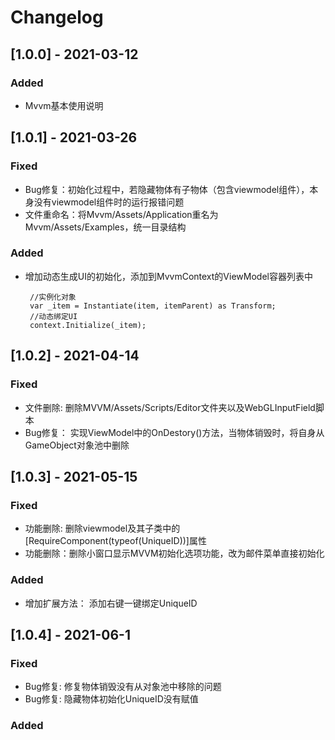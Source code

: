 # Changelog

## [1.0.0] - 2021-03-12
### Added

* Mvvm基本使用说明


## [1.0.1] - 2021-03-26
### Fixed

 * Bug修复：初始化过程中，若隐藏物体有子物体（包含viewmodel组件），本身没有viewmodel组件时的运行报错问题
 * 文件重命名：将Mvvm/Assets/Application重名为Mvvm/Assets/Examples，统一目录结构
### Added

 * 增加动态生成UI的初始化，添加到MvvmContext的ViewModel容器列表中
 
		//实例化对象
		var _item = Instantiate(item, itemParent) as Transform;
		//动态绑定UI
        context.Initialize(_item);


## [1.0.2] - 2021-04-14
### Fixed

 * 文件删除: 删除MVVM/Assets/Scripts/Editor文件夹以及WebGLInputField脚本
 * Bug修复： 实现ViewModel中的OnDestory()方法，当物体销毁时，将自身从GameObject对象池中删除


## [1.0.3] - 2021-05-15
### Fixed

 * 功能删除: 删除viewmodel及其子类中的[RequireComponent(typeof(UniqueID))]属性
 * 功能删除：删除小窗口显示MVVM初始化选项功能，改为邮件菜单直接初始化

### Added

 * 增加扩展方法： 添加右键一键绑定UniqueID


 ## [1.0.4] - 2021-06-1
### Fixed

 * Bug修复: 修复物体销毁没有从对象池中移除的问题
 * Bug修复: 隐藏物体初始化UniqueID没有赋值

### Added
